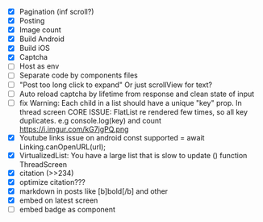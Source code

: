 * [x] Pagination (inf scroll?)
* [x] Posting
* [x] Image count
* [x] Build Android
* [x] Build iOS
* [x] Captcha
* [ ] Host as env
* [ ] Separate code by components files
* [ ] "Post too long click to expand" Or just scrollView for text?
* [ ] Auto reload captcha by lifetime from response and clean state of input
* [ ] fix Warning: Each child in a list should have a unique "key" prop. In thread screen CORE ISSUE: FlatList re
  rendered few times, so all key duplicates. e.g console.log(key) and count https://i.imgur.com/kG7jgPQ.png
* [x] Youtube links issue on android const supported = await Linking.canOpenURL(url);
* [x] VirtualizedList: You have a large list that is slow to update () function ThreadScreen
* [x] citation (>>234)
* [x] optimize citation???
* [x] markdown in posts like [b]bold[/b] and other
* [x] embed on latest screen
* [ ] embed badge as component
